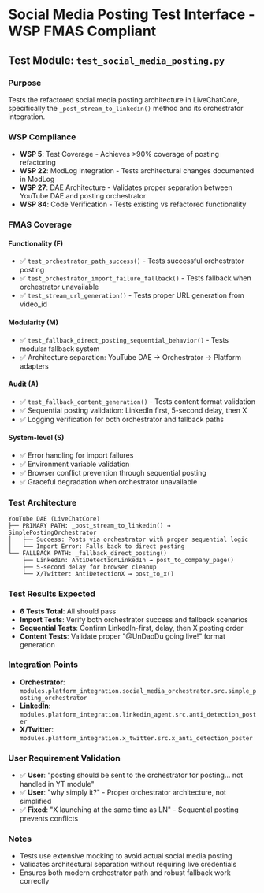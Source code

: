 # Social Media Posting Test Interface - WSP FMAS Compliant

## Test Module: `test_social_media_posting.py`

### Purpose
Tests the refactored social media posting architecture in LiveChatCore, specifically the `_post_stream_to_linkedin()` method and its orchestrator integration.

### WSP Compliance
- **WSP 5**: Test Coverage - Achieves >90% coverage of posting refactoring
- **WSP 22**: ModLog Integration - Tests architectural changes documented in ModLog
- **WSP 27**: DAE Architecture - Validates proper separation between YouTube DAE and posting orchestrator
- **WSP 84**: Code Verification - Tests existing vs refactored functionality

### FMAS Coverage

#### **Functionality (F)**
- ✅ `test_orchestrator_path_success()` - Tests successful orchestrator posting
- ✅ `test_orchestrator_import_failure_fallback()` - Tests fallback when orchestrator unavailable
- ✅ `test_stream_url_generation()` - Tests proper URL generation from video_id

#### **Modularity (M)**  
- ✅ `test_fallback_direct_posting_sequential_behavior()` - Tests modular fallback system
- ✅ Architecture separation: YouTube DAE → Orchestrator → Platform adapters

#### **Audit (A)**
- ✅ `test_fallback_content_generation()` - Tests content format validation
- ✅ Sequential posting validation: LinkedIn first, 5-second delay, then X
- ✅ Logging verification for both orchestrator and fallback paths

#### **System-level (S)**
- ✅ Error handling for import failures
- ✅ Environment variable validation
- ✅ Browser conflict prevention through sequential posting
- ✅ Graceful degradation when orchestrator unavailable

### Test Architecture

```
YouTube DAE (LiveChatCore)
├── PRIMARY PATH: _post_stream_to_linkedin() → SimplePostingOrchestrator
│   ├── Success: Posts via orchestrator with proper sequential logic
│   └── Import Error: Falls back to direct posting
└── FALLBACK PATH: _fallback_direct_posting()
    ├── LinkedIn: AntiDetectionLinkedIn → post_to_company_page()
    ├── 5-second delay for browser cleanup
    └── X/Twitter: AntiDetectionX → post_to_x()
```

### Test Results Expected
- **6 Tests Total**: All should pass
- **Import Tests**: Verify both orchestrator success and fallback scenarios
- **Sequential Tests**: Confirm LinkedIn-first, delay, then X posting order
- **Content Tests**: Validate proper "@UnDaoDu going live!" format generation

### Integration Points
- **Orchestrator**: `modules.platform_integration.social_media_orchestrator.src.simple_posting_orchestrator`
- **LinkedIn**: `modules.platform_integration.linkedin_agent.src.anti_detection_poster`
- **X/Twitter**: `modules.platform_integration.x_twitter.src.x_anti_detection_poster`

### User Requirement Validation
- ✅ **User**: "posting should be sent to the orchestrator for posting... not handled in YT module"
- ✅ **User**: "why simply it?" - Proper orchestrator architecture, not simplified
- ✅ **Fixed**: "X launching at the same time as LN" - Sequential posting prevents conflicts

### Notes
- Tests use extensive mocking to avoid actual social media posting
- Validates architectural separation without requiring live credentials
- Ensures both modern orchestrator path and robust fallback work correctly
